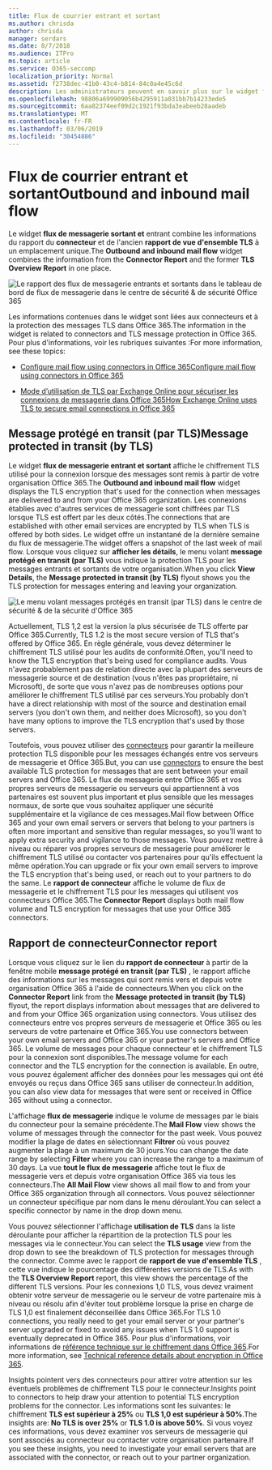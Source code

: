 ```yaml
---
title: Flux de courrier entrant et sortant
ms.author: chrisda
author: chrisda
manager: serdars
ms.date: 8/7/2018
ms.audience: ITPro
ms.topic: article
ms.service: O365-seccomp
localization_priority: Normal
ms.assetid: f2738dec-41b0-43c4-b814-84c0a4e45c6d
description: Les administrateurs peuvent en savoir plus sur le widget flux de messagerie sortant et entrant dans le tableau de bord de flux de messagerie dans le centre de sécurité & de la sécurité d'Office 365.
ms.openlocfilehash: 98806a699909056b4295911a031bb7b14233ede5
ms.sourcegitcommit: 6aa82374eef09d2c1921f93bda3eabeeb28aadeb
ms.translationtype: MT
ms.contentlocale: fr-FR
ms.lasthandoff: 03/06/2019
ms.locfileid: "30454886"
---
```

# <a name="outbound-and-inbound-mail-flow"></a><span data-ttu-id="a6c6e-103">Flux de courrier entrant et sortant</span><span class="sxs-lookup"><span data-stu-id="a6c6e-103">Outbound and inbound mail flow</span></span>

<span data-ttu-id="a6c6e-104">Le widget **flux de messagerie sortant et** entrant combine les informations du rapport du **connecteur** et de l'ancien **rapport de vue d'ensemble TLS** à un emplacement unique.</span><span class="sxs-lookup"><span data-stu-id="a6c6e-104">The **Outbound and inbound mail flow** widget combines the information from the **Connector Report** and the former **TLS Overview Report** in one place.</span></span>

![Le rapport des flux de messagerie entrants et sortants dans le tableau de bord de flux de messagerie dans le centre de sécurité & de sécurité Office 365](media/2c591d1c-bad6-4b72-890e-f8fdfd4f447a.png)

<span data-ttu-id="a6c6e-106">Les informations contenues dans le widget sont liées aux connecteurs et à la protection des messages TLS dans Office 365.</span><span class="sxs-lookup"><span data-stu-id="a6c6e-106">The information in the widget is related to connectors and TLS message protection in Office 365.</span></span> <span data-ttu-id="a6c6e-107">Pour plus d'informations, voir les rubriques suivantes :</span><span class="sxs-lookup"><span data-stu-id="a6c6e-107">For more information, see these topics:</span></span>

- [<span data-ttu-id="a6c6e-108">Configure mail flow using connectors in Office 365</span><span class="sxs-lookup"><span data-stu-id="a6c6e-108">Configure mail flow using connectors in Office 365</span></span>](https://technet.microsoft.com/library/ms.exch.eac.connectorselection.aspx)

- [<span data-ttu-id="a6c6e-109">Mode d’utilisation de TLS par Exchange Online pour sécuriser les connexions de messagerie dans Office 365</span><span class="sxs-lookup"><span data-stu-id="a6c6e-109">How Exchange Online uses TLS to secure email connections in Office 365</span></span>](https://support.office.com/article/4CDE0CDA-3430-4DC0-B489-F2C0736C929F)

## <a name="message-protected-in-transit-by-tls"></a><span data-ttu-id="a6c6e-110">Message protégé en transit (par TLS)</span><span class="sxs-lookup"><span data-stu-id="a6c6e-110">Message protected in transit (by TLS)</span></span>

<span data-ttu-id="a6c6e-111">Le widget **flux de messagerie entrant et sortant** affiche le chiffrement TLS utilisé pour la connexion lorsque des messages sont remis à partir de votre organisation Office 365.</span><span class="sxs-lookup"><span data-stu-id="a6c6e-111">The **Outbound and inbound mail flow** widget displays the TLS encryption that's used for the connection when messages are delivered to and from your Office 365 organization.</span></span> <span data-ttu-id="a6c6e-112">Les connexions établies avec d'autres services de messagerie sont chiffrées par TLS lorsque TLS est offert par les deux côtés.</span><span class="sxs-lookup"><span data-stu-id="a6c6e-112">The connections that are established with other email services are encrypted by TLS when TLS is offered by both sides.</span></span> <span data-ttu-id="a6c6e-113">Le widget offre un instantané de la dernière semaine du flux de messagerie.</span><span class="sxs-lookup"><span data-stu-id="a6c6e-113">The widget offers a snapshot of the last week of mail flow.</span></span> <span data-ttu-id="a6c6e-114">Lorsque vous cliquez sur **afficher les détails**, le menu volant **message protégé en transit (par TLS)** vous indique la protection TLS pour les messages entrants et sortants de votre organisation.</span><span class="sxs-lookup"><span data-stu-id="a6c6e-114">When you click **View Details**, the **Message protected in transit (by TLS)** flyout shows you the TLS protection for messages entering and leaving your organization.</span></span>

![Le menu volant messages protégés en transit (par TLS) dans le centre de sécurité & de la sécurité d'Office 365](media/825aa74c-413d-4141-8e3c-dfe68ae78eed.png)

<span data-ttu-id="a6c6e-116">Actuellement, TLS 1,2 est la version la plus sécurisée de TLS offerte par Office 365.</span><span class="sxs-lookup"><span data-stu-id="a6c6e-116">Currently, TLS 1.2 is the most secure version of TLS that's offered by Office 365.</span></span> <span data-ttu-id="a6c6e-117">En règle générale, vous devez déterminer le chiffrement TLS utilisé pour les audits de conformité.</span><span class="sxs-lookup"><span data-stu-id="a6c6e-117">Often, you'll need to know the TLS encryption that's being used for compliance audits.</span></span> <span data-ttu-id="a6c6e-118">Vous n'avez probablement pas de relation directe avec la plupart des serveurs de messagerie source et de destination (vous n'êtes pas propriétaire, ni Microsoft), de sorte que vous n'avez pas de nombreuses options pour améliorer le chiffrement TLS utilisé par ces serveurs.</span><span class="sxs-lookup"><span data-stu-id="a6c6e-118">You probably don't have a direct relationship with most of the source and destination email servers (you don't own them, and neither does Microsoft), so you don't have many options to improve the TLS encryption that's used by those servers.</span></span>

<span data-ttu-id="a6c6e-119">Toutefois, vous pouvez utiliser des [connecteurs](https://technet.microsoft.com/library/ms.exch.eac.connectorselection.aspx) pour garantir la meilleure protection TLS disponible pour les messages échangés entre vos serveurs de messagerie et Office 365.</span><span class="sxs-lookup"><span data-stu-id="a6c6e-119">But, you can use [connectors](https://technet.microsoft.com/library/ms.exch.eac.connectorselection.aspx) to ensure the best available TLS protection for messages that are sent between your email servers and Office 365.</span></span> <span data-ttu-id="a6c6e-120">Le flux de messagerie entre Office 365 et vos propres serveurs de messagerie ou serveurs qui appartiennent à vos partenaires est souvent plus important et plus sensible que les messages normaux, de sorte que vous souhaitez appliquer une sécurité supplémentaire et la vigilance de ces messages.</span><span class="sxs-lookup"><span data-stu-id="a6c6e-120">Mail flow between Office 365 and your own email servers or servers that belong to your partners is often more important and sensitive than regular messages, so you'll want to apply extra security and vigilance to those messages.</span></span> <span data-ttu-id="a6c6e-121">Vous pouvez mettre à niveau ou réparer vos propres serveurs de messagerie pour améliorer le chiffrement TLS utilisé ou contacter vos partenaires pour qu'ils effectuent la même opération.</span><span class="sxs-lookup"><span data-stu-id="a6c6e-121">You can upgrade or fix your own email servers to improve the TLS encryption that's being used, or reach out to your partners to do the same.</span></span> <span data-ttu-id="a6c6e-122">Le **rapport de connecteur** affiche le volume de flux de messagerie et le chiffrement TLS pour les messages qui utilisent vos connecteurs Office 365.</span><span class="sxs-lookup"><span data-stu-id="a6c6e-122">The **Connector Report** displays both mail flow volume and TLS encryption for messages that use your Office 365 connectors.</span></span>

## <a name="connector-report"></a><span data-ttu-id="a6c6e-123">Rapport de connecteur</span><span class="sxs-lookup"><span data-stu-id="a6c6e-123">Connector report</span></span>

<span data-ttu-id="a6c6e-124">Lorsque vous cliquez sur le lien du **rapport de connecteur** à partir de la fenêtre mobile **message protégé en transit (par TLS)** , le rapport affiche des informations sur les messages qui sont remis vers et depuis votre organisation Office 365 à l'aide de connecteurs.</span><span class="sxs-lookup"><span data-stu-id="a6c6e-124">When you click on the **Connector Report** link from the **Message protected in transit (by TLS)** flyout, the report displays information about messages that are delivered to and from your Office 365 organization using connectors.</span></span> <span data-ttu-id="a6c6e-125">Vous utilisez des connecteurs entre vos propres serveurs de messagerie et Office 365 ou les serveurs de votre partenaire et Office 365.</span><span class="sxs-lookup"><span data-stu-id="a6c6e-125">You use connectors between your own email servers and Office 365 or your partner's servers and Office 365.</span></span> <span data-ttu-id="a6c6e-126">Le volume de messages pour chaque connecteur et le chiffrement TLS pour la connexion sont disponibles.</span><span class="sxs-lookup"><span data-stu-id="a6c6e-126">The message volume for each connector and the TLS encryption for the connection is available.</span></span> <span data-ttu-id="a6c6e-127">En outre, vous pouvez également afficher des données pour les messages qui ont été envoyés ou reçus dans Office 365 sans utiliser de connecteur.</span><span class="sxs-lookup"><span data-stu-id="a6c6e-127">In addition, you can also view data for messages that were sent or received in Office 365 without using a connector.</span></span>

<span data-ttu-id="a6c6e-128">L'affichage **flux de messagerie** indique le volume de messages par le biais du connecteur pour la semaine précédente.</span><span class="sxs-lookup"><span data-stu-id="a6c6e-128">The **Mail Flow** view shows the volume of messages through the connector for the past week.</span></span> <span data-ttu-id="a6c6e-129">Vous pouvez modifier la plage de dates en sélectionnant **Filtrer** où vous pouvez augmenter la plage à un maximum de 30 jours.</span><span class="sxs-lookup"><span data-stu-id="a6c6e-129">You can change the date range by selecting **Filter** where you can increase the range to a maximum of 30 days.</span></span> <span data-ttu-id="a6c6e-130">La vue **tout le flux de messagerie** affiche tout le flux de messagerie vers et depuis votre organisation Office 365 via tous les connecteurs.</span><span class="sxs-lookup"><span data-stu-id="a6c6e-130">The **All Mail Flow** view shows all mail flow to and from your Office 365 organization through all connectors.</span></span> <span data-ttu-id="a6c6e-131">Vous pouvez sélectionner un connecteur spécifique par nom dans le menu déroulant.</span><span class="sxs-lookup"><span data-stu-id="a6c6e-131">You can select a specific connector by name in the drop down menu.</span></span>

<span data-ttu-id="a6c6e-132">Vous pouvez sélectionner l'affichage **utilisation de TLS** dans la liste déroulante pour afficher la répartition de la protection TLS pour les messages via le connecteur.</span><span class="sxs-lookup"><span data-stu-id="a6c6e-132">You can select the **TLS usage** view from the drop down to see the breakdown of TLS protection for messages through the connector.</span></span> <span data-ttu-id="a6c6e-133">Comme avec le rapport de **rapport de vue d'ensemble TLS** , cette vue indique le pourcentage des différentes versions de TLS.</span><span class="sxs-lookup"><span data-stu-id="a6c6e-133">As with the **TLS Overview Report** report, this view shows the percentage of the different TLS versions.</span></span> <span data-ttu-id="a6c6e-134">Pour les connexions 1,0 TLS, vous devez vraiment obtenir votre serveur de messagerie ou le serveur de votre partenaire mis à niveau ou résolu afin d'éviter tout problème lorsque la prise en charge de TLS 1,0 est finalement déconseillée dans Office 365.</span><span class="sxs-lookup"><span data-stu-id="a6c6e-134">For TLS 1.0 connections, you really need to get your email server or your partner's server upgraded or fixed to avoid any issues when TLS 1.0 support is eventually deprecated in Office 365.</span></span> <span data-ttu-id="a6c6e-135">Pour plus d'informations, voir informations de [référence technique sur le chiffrement dans Office 365](https://support.office.com/article/862cbe93-4268-4ef9-ba79-277545ecf221).</span><span class="sxs-lookup"><span data-stu-id="a6c6e-135">For more information, see [Technical reference details about encryption in Office 365](https://support.office.com/article/862cbe93-4268-4ef9-ba79-277545ecf221).</span></span>

<span data-ttu-id="a6c6e-136">Insights pointent vers des connecteurs pour attirer votre attention sur les éventuels problèmes de chiffrement TLS pour le connecteur.</span><span class="sxs-lookup"><span data-stu-id="a6c6e-136">Insights point to connectors to help draw your attention to potential TLS encryption problems for the connector.</span></span> <span data-ttu-id="a6c6e-137">Les informations sont les suivantes: le chiffrement **TLS est supérieur à 25%** ou **TLS 1,0 est supérieur à 50%**.</span><span class="sxs-lookup"><span data-stu-id="a6c6e-137">The insights are: **No TLS is over 25%** or **TLS 1.0 is above 50%**.</span></span> <span data-ttu-id="a6c6e-138">Si vous voyez ces informations, vous devez examiner vos serveurs de messagerie qui sont associés au connecteur ou contacter votre organisation partenaire.</span><span class="sxs-lookup"><span data-stu-id="a6c6e-138">If you see these insights, you need to investigate your email servers that are associated with the connector, or reach out to your partner organization.</span></span>
